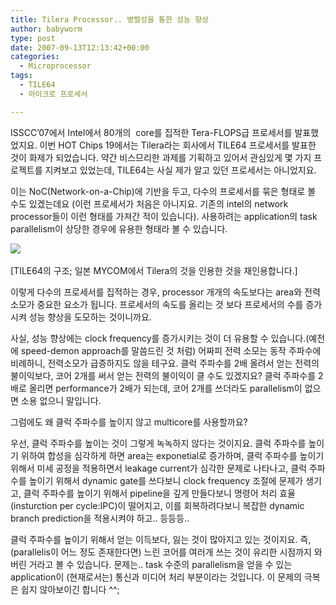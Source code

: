 ```yaml
---
title: Tilera Processor.. 병렬성을 통한 성능 향상
author: babyworm
type: post
date: 2007-09-13T12:13:42+00:00
categories:
  - Microprocessor
tags:
  - TILE64
  - 마이크로 프로세서

---
```

ISSCC&#8217;07에서 Intel에서 80개의&nbsp; core를 집적한 Tera-FLOPS급 프로세서를 발표했었지요. 이번 HOT Chips 19에서는 Tilera라는 회사에서 TILE64 프로세서를 발표한 것이 화제가 되었습니다. 약간 비스므리한 과제를 기획하고 있어서 관심있게 몇 가지 프로젝트를 지켜보고 있었는데, TILE64는 사실 제가 알고 있던 프로세서는 아니었지요.

이는 NoC(Network-on-a-Chip)에 기반을 두고, 다수의 프로세서를 묶은 형태로 볼 수도 있겠는데요 (이런 프로세서가 처음은 아니지요. 기존의 intel의 network processor들이 이런 형태를 가져간 적이 있습니다). 사용하려는 application의 task parallelism이 상당한 경우에 유용한 형태라 볼 수 있습니다. 

<IMG src="https://i0.wp.com/journal.mycom.co.jp/articles/2007/09/09/hotchips1/images/005.gif?w=625" data-recalc-dims="1" /> &nbsp;

[TILE64의 구조; 일본 MYCOM에서 Tilera의 것을 인용한 것을 재인용합니다.]

이렇게 다수의 프로세서를 집적하는 경우, processor 개개의 속도보다는 area와 전력 소모가 중요한 요소가 됩니다. 프로세서의 속도를 올리는 것 보다 프로세서의 수를 증가시켜 성능 향상을 도모하는 것이니까요.

사실, 성능 향상에는 clock frequency를 증가시키는 것이 더 유용할 수 있습니다.(예전에 speed-demon approach를 말씀드린 것 처럼) 어짜피 전력 소모는 동작 주파수에 비례하니, 전력소모가 급증하지도 않을 테구요. 클럭 주파수를 2배 올려서 얻는 전력의 불이익보다, 코어 2개를 써서 얻는 전력의 불이익이 클 수도 있겠지요? 클럭 주파수를 2배로 올리면 performance가 2배가 되는데, 코어 2개를 쓰더라도 parallelism이 없으면 소용 없으니 말입니다. 

그럼에도 왜 클럭 주파수를 높이지 않고 multicore를 사용할까요?

우선, 클럭 주파수를 높이는 것이 그렇게 녹녹하지 않다는 것이지요. 클럭 주파수를 높이기 위하여 합성을 심각하게 하면 area는 exponetial로 증가하며, 클럭 주파수를 높이기 위해서 미세 공정을 적용하면서 leakage current가 심각한 문제로 나타나고, 클럭 주파수를 높이기 위해서 dynamic gate를 쓰다보니 clock frequency 조절에 문제가 생기고, 클럭 주파수를 높이기 위해서 pipeline을 깊게 만들다보니 명령어 처리 효율(insturction per cycle:IPC)이 떨어지고, 이를 회복하려다보니 복잡한 dynamic branch prediction을 적용시켜야 하고.. 등등등..

클럭 주파수를 높이기 위해서 얻는 이득보다, 잃는 것이 많아지고 있는 것이지요. 즉, (parallelis이 어느 정도 존재한다면) 느린 코어를 여러개 쓰는 것이 유리한 시점까지 와버린 거라고 볼 수 있습니다. 문제는.. task 수준의 parallelism을 얻을 수 있는 application이 (현재로서는) 통신과 미디어 처리 부분이라는 것입니다. 이 문제의 극복은 쉽지 않아보이긴 합니다 ^^;
